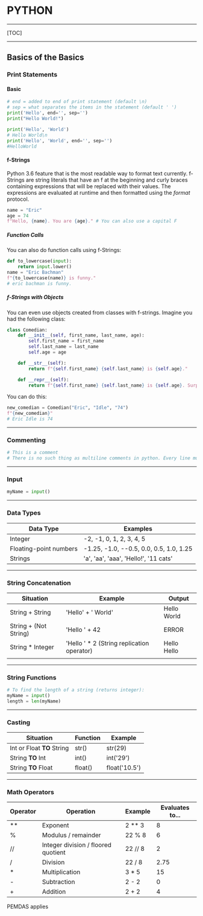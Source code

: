 # PYTHON

------



[TOC]

------



## Basics of the Basics

### Print Statements

#### Basic

```python
# end = added to end of print statement (default \n)
# sep = what separates the items in the statement (default ' ')
print('Hello', end='', sep='')
print("Hello World!")

print('Hello', 'World')
# Hello World\n
print('Hello', 'World', end='', sep='')
#HelloWorld

```

#### f-Strings

Python 3.6 feature that is the most readable way to format text currently. f-Strings are string literals that have an f at the beginning and curly braces containing expressions that will be replaced with their values. The expressions are evaluated at runtime and then formatted using the _format_ protocol. 

```python
name = "Eric"
age = 74
f"Hello, {name}. You are {age}." # You can also use a capital F
```

##### Function Calls

You can also do function calls using f-Strings:

```python
def to_lowercase(input):
    return input.lower()
name = "Eric Bachman"
f"{to_lowercase(name)} is funny."
# eric bachman is funny.
```

##### f-Strings with Objects

You can even use objects created from classes with f-strings. Imagine you had the following class:

```python
class Comedian:
    def __init__(self, first_name, last_name, age):
        self.first_name = first_name
        self.last_name = last_name
        self.age = age

    def __str__(self):
        return f"{self.first_name} {self.last_name} is {self.age}."

    def __repr__(self):
        return f"{self.first_name} {self.last_name} is {self.age}. Surprise!"
```

You can do this:

```python
new_comedian = Comedian("Eric", "Idle", "74")
f"{new_comedian}"
# Eric Idle is 74
```

------

### Commenting

```python
# This is a comment
# There is no such thing as multiline comments in python. Every line must be separated by a hashmark and a space. 
```

------

### Input

```python
myName = input()
```

------

### Data Types

| **Data Type**          | **Examples**                            |
| ---------------------- | --------------------------------------- |
| Integer                | -2, -1, 0, 1, 2, 3, 4, 5                |
| Floating-point numbers | -1.25, -1.0, --0.5, 0.0, 0.5, 1.0, 1.25 |
| Strings                | 'a', 'aa', 'aaa', 'Hello!', '11 cats'   |

------

### String Concatenation

| **Situation**         | **Example**                                | Output      |
| --------------------- | ------------------------------------------ | ----------- |
| String + String       | 'Hello' + ' World'                         | Hello World |
| String + (Not String) | 'Hello ' + 42                              | ERROR       |
| String * Integer      | 'Hello ' * 2 (String replication operator) | Hello Hello |
|                       |                                            |             |

------

### String Functions

```python
# To find the length of a string (returns integer):
myName = input()
length = len(myName)
```

------

### Casting

| **Situation**              | **Function** | **Example**   |
| -------------------------- | ------------ | ------------- |
| Int or Float **TO** String | str()        | str(29)       |
| String **TO** Int          | int()        | int('29')     |
| String **TO** Float        | float()      | float('10.5') |



------

### Math Operators

| **Operator** | **Operation**                       | **Example** | **Evaluates to...** |
| ------------ | ----------------------------------- | ----------- | ------------------- |
| **           | Exponent                            | 2 ** 3      | 8                   |
| %            | Modulus / remainder                 | 22 % 8      | 6                   |
| //           | Integer division / floored quotient | 22 // 8     | 2                   |
| /            | Division                            | 22 / 8      | 2.75                |
| *            | Multiplication                      | 3 * 5       | 15                  |
| -            | Subtraction                         | 2 - 2       | 0                   |
| +            | Addition                            | 2 + 2       | 4                   |

PEMDAS applies